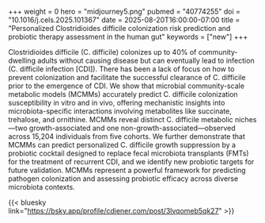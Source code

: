 +++
weight = 0
hero = "midjourney5.png"
pubmed = "40774255"
doi = "10.1016/j.cels.2025.101367"
date = 2025-08-20T16:00:00-07:00
title = "Personalized Clostridioides difficile colonization risk prediction and probiotic therapy assessment in the human gut"
keywords = ["new"]
+++

Clostridioides difficile (C. difficile) colonizes up to 40% of community-dwelling adults
without causing disease but can eventually lead to infection (C. difficile infection
[CDI]). There has been a lack of focus on how to prevent colonization and facilitate the
successful clearance of C. difficile prior to the emergence of CDI. We show that
microbial community-scale metabolic models (MCMMs) accurately predict C. difficile
colonization susceptibility in vitro and in vivo, offering mechanistic insights into
microbiota-specific interactions involving metabolites like succinate, trehalose, and
ornithine. MCMMs reveal distinct C. difficile metabolic niches—two growth-associated and
one non-growth-associated—observed across 15,204 individuals from five cohorts. We
further demonstrate that MCMMs can predict personalized C. difficile growth suppression
by a probiotic cocktail designed to replace fecal microbiota transplants (FMTs) for the
treatment of recurrent CDI, and we identify new probiotic targets for future validation.
MCMMs represent a powerful framework for predicting pathogen colonization and assessing
probiotic efficacy across diverse microbiota contexts.

{{< bluesky link="https://bsky.app/profile/cdiener.com/post/3lvqomeb5qk27" >}}